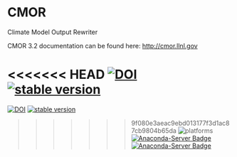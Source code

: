 # CMOR
Climate Model Output Rewriter

CMOR 3.2 documentation can be found here: http://cmor.llnl.gov


<<<<<<< HEAD
[![DOI](https://zenodo.org/badge/DOI/10.5281/zenodo.1173383.svg)](https://doi.org/10.5281/zenodo.1173383)
[![stable version](https://img.shields.io/badge/stable%20version-3.3.1-brightgreen.svg)](https://github.com/PCMDI/cmor/releases/tag/cmor-3.3.1)
=======
[![DOI](https://zenodo.org/badge/DOI/10.5281/zenodo.1044063.svg)](https://doi.org/10.5281/zenodo.1044063)
[![stable version](https://img.shields.io/badge/stable%20version-3.2.8-brightgreen.svg)](https://github.com/PCMDI/cmor/releases/tag/cmor-3.2.8)
>>>>>>> 9f080e3aeac9ebd013177f3d1ac87cb9804b65da
![platforms](https://img.shields.io/badge/platforms-linux%20|%20osx-lightgrey.svg)
[![Anaconda-Server Badge](https://anaconda.org/pcmdi/cmor/badges/installer/conda.svg)](https://conda.anaconda.org/pcmdi)
[![Anaconda-Server Badge](https://anaconda.org/pcmdi/cmor/badges/downloads.svg)](https://anaconda.org/pcmdi)
